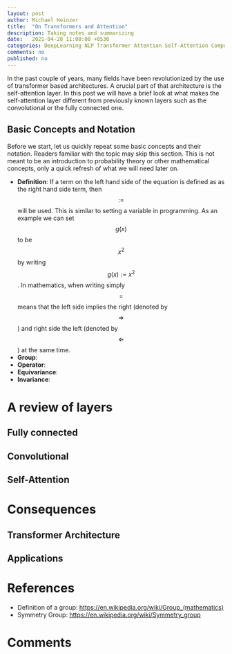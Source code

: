 ```yaml
---
layout: post
author: Michael Heinzer
title:  "On Transformers and Attention"
description: Taking notes and summarizing
date:   2021-04-28 11:00:00 +0530
categories: DeepLearning NLP Transformer Attention Self-Attention ComputerVision Convolution FullyConnected
comments: no
published: no
---
```

In the past couple of years, many fields have been revolutionized by the use of transformer based architectures. A crucial part of that architecture is the self-attention layer. In this post we will have a brief look at what makes the self-attention layer different from previously known layers such as the convolutional or the fully connected one.

## Basic Concepts and Notation

Before we start, let us quickly repeat some basic concepts and their notation. Readers familiar with the topic may skip this section. This is not meant to be an introduction to probability theory or other mathematical concepts, only a quick refresh of what we will need later on.

- **Definition**: If a term on the left hand side of the equation is defined as as the right hand side term, then $$:=$$ will be used. This is similar to setting a variable in programming. As an example we can set $$g(x)$$ to be $$x^2$$ by writing $$g(x) := x^2$$. In mathematics, when writing simply $$=$$ means that the left side implies the right (denoted by $$\Rightarrow$$) and right side the left (denoted by $$\Leftarrow$$) at the same time.
- **Group**:
- **Operator**:
- **Equivariance**:
- **Invariance**:

# A review of layers

## Fully connected

## Convolutional

## Self-Attention

# Consequences

## Transformer Architecture

## Applications

# References

- Definition of a group: https://en.wikipedia.org/wiki/Group_(mathematics)
- Symmetry Group: https://en.wikipedia.org/wiki/Symmetry_group

# Comments